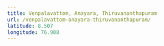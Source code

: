 ```yaml
---
title: Venpalavattom, Anayara, Thiruvananthapuram
url: /venpalavattom-anayara-thiruvananthapuram/
latitude: 8.507
longitude: 76.908
---
```

